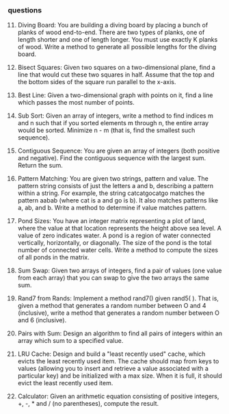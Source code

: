 ### questions
11. Diving Board: You are building a diving board by placing a bunch of planks of wood end-to-end.
  There are two types of planks, one of length shorter and one of length longer. You must use
  exactly K planks of wood. Write a method to generate all possible lengths for the diving board.





12. Bisect Squares: Given two squares on a two-dimensional plane, find a line that would cut these two
  squares in half. Assume that the top and the bottom sides of the square run parallel to the x-axis.
13. Best Line: Given a two-dimensional graph with points on it, find a line which passes the most
  number of points.
14. Sub Sort: Given an array of integers, write a method to find indices m and n such that if you sorted
  elements m through n, the entire array would be sorted. Minimize n - m (that is, find the smallest
  such sequence).
15. Contiguous Sequence: You are given an array of integers (both positive and negative). Find the
  contiguous sequence with the largest sum. Return the sum.
16. Pattern Matching: You are given two strings, pattern and value. The pattern string consists of
  just the letters a and b, describing a pattern within a string. For example, the string catcatgocatgo
  matches the pattern aabab (where cat is a and go is b). It also matches patterns like a, ab, and b.
  Write a method to determine if value matches pattern.
17. Pond Sizes: You have an integer matrix representing a plot of land, where the value at that location
  represents the height above sea level. A value of zero indicates water. A pond is a region of
  water connected vertically, horizontally, or diagonally. The size of the pond is the total number of
  connected water cells. Write a method to compute the sizes of all ponds in the matrix.
18. Sum Swap: Given two arrays of integers, find a pair of values (one value from each array) that you
  can swap to give the two arrays the same sum.
19. Rand7 from Rands: Implement a method rand7() given rand5( ). That is, given a method that
  generates a random number between O and 4 (inclusive), write a method that generates a random
  number between O and 6 (inclusive).
20. Pairs with Sum: Design an algorithm to find all pairs of integers within an array which sum to a
  specified value.
21. LRU Cache: Design and build a "least recently used" cache, which evicts the least recently used
  item. The cache should map from keys to values (allowing you to insert and retrieve a value associated
  with a particular key) and be initialized with a max size. When it is full, it should evict the least
  recently used item.
22. Calculator: Given an arithmetic equation consisting of positive integers, +, -, * and / (no parentheses),
  compute the result.
